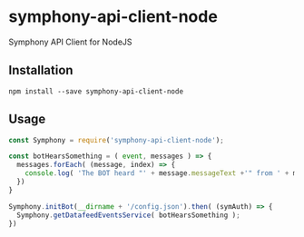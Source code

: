 # symphony-api-client-node
Symphony API Client for NodeJS

## Installation

``npm install --save symphony-api-client-node``

## Usage

```javascript
const Symphony = require('symphony-api-client-node');

const botHearsSomething = ( event, messages ) => {
  messages.forEach( (message, index) => {
    console.log( 'The BOT heard "' + message.messageText +'" from ' + message.initiator.user.displayName );
  })
}

Symphony.initBot(__dirname + '/config.json').then( (symAuth) => {
  Symphony.getDatafeedEventsService( botHearsSomething );
})
```
